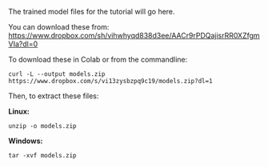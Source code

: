 The trained model files for the tutorial will go here.

You can download these from: https://www.dropbox.com/sh/vihwhyqd838d3ee/AACr9rPDQajisrRR0XZfgmVIa?dl=0

To download these in Colab or from the commandline:
```
curl -L --output models.zip https://www.dropbox.com/s/vi13zysbzpq9c19/models.zip?dl=1
```

Then, to extract these files:

**Linux:**
```
unzip -o models.zip
```

**Windows:**
```
tar -xvf models.zip
```
